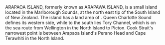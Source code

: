 ARAPAOA ISLAND, formerly known as ARAPAWA ISLAND, is a small island located in the Marlborough Sounds, at the north east tip of the South Island of New Zealand. The island has a land area of . Queen Charlotte Sound defines its western side, while to the south lies Tory Channel, which is on the sea route from Wellington in the North Island to Picton. Cook Strait's narrowest point is between Arapaoa Island's Perano Head and Cape Terawhiti in the North Island.
